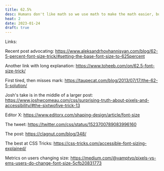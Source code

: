 ```yaml
---
title: 62.5%
desc: Humans don't like math so we use math to make the math easier, but at what cost?
heat: 2
date: 2023-01-24
draft: true
---
```


Links:

Recent post advocating:
https://www.aleksandrhovhannisyan.com/blog/62-5-percent-font-size-trick/#setting-the-base-font-size-to-625percent

Another link with long explanation:
https://www.toheeb.com/on/62.5-font-size-trick/

First tired, then misses mark:
https://taupecat.com/blog/2013/07/17/the-62-5-solution/

Josh's take is in the middle of a larger post:
https://www.joshwcomeau.com/css/surprising-truth-about-pixels-and-accessibility/#the-sixtwofive-trick-13

Editor X:
https://www.editorx.com/shaping-design/article/font-size

The tweet:
https://twitter.com/css/status/1523700789083996160

The post:
https://clagnut.com/blog/348/

The best at CSS Tricks:
https://css-tricks.com/accessible-font-sizing-explained/

Metrics on users changing size:
https://medium.com/@vamptvo/pixels-vs-ems-users-do-change-font-size-5cfb20831773

